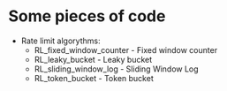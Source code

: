 # Some pieces of code

* Rate limit algorythms:
  * RL_fixed_window_counter - Fixed window counter
  * RL_leaky_bucket - Leaky bucket
  * RL_sliding_window_log - Sliding Window Log
  * RL_token_bucket - Token bucket
